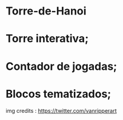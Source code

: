 # Torre-de-Hanoi
# Torre interativa;
# Contador de jogadas;
# Blocos tematizados;
img credits : https://twitter.com/vanripperart
